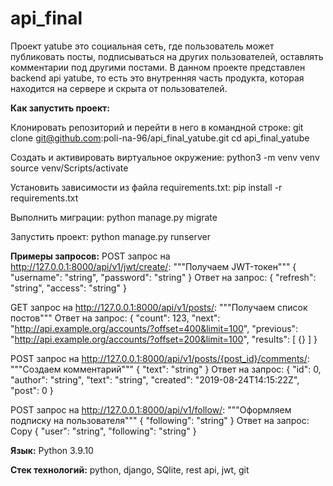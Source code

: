 # api_final

Проект yatube это социальная сеть, где пользователь может публиковать посты, подписываться на других пользователей, оставлять комментарии под другими постами. 
В данном проекте представлен backend api yatube, то есть это внутренняя часть продукта, которая находится на сервере и скрыта от пользователей. 

**Как запустить проект:**

Клонировать репозиторий и перейти в него в командной строке: 
git clone git@github.com:poli-na-96/api_final_yatube.git
cd api_final_yatube

Cоздать и активировать виртуальное окружение: 
python3 -m venv venv
source venv/Scripts/activate

Установить зависимости из файла requirements.txt:
pip install -r requirements.txt

Выполнить миграции:
python manage.py migrate

Запустить проект:
python manage.py runserver

**Примеры запросов:**
POST запрос на http://127.0.0.1:8000/api/v1/jwt/create/:
"""Получаем JWT-токен"""
{
"username": "string",
"password": "string"
}
Ответ на запрос:
{
"refresh": "string",
"access": "string"
}

GET запрос на http://127.0.0.1:8000/api/v1/posts/: 
    """Получаем список постов"""
Ответ на запрос:
{
"count": 123,
"next": "http://api.example.org/accounts/?offset=400&limit=100",
"previous": "http://api.example.org/accounts/?offset=200&limit=100",
"results": [
{}
]
}

POST запрос на http://127.0.0.1:8000/api/v1/posts/{post_id}/comments/:
    """Создаем комментарий"""
{
"text": "string"
}
Ответ на запрос:
{
"id": 0,
"author": "string",
"text": "string",
"created": "2019-08-24T14:15:22Z",
"post": 0
}

POST запрос на http://127.0.0.1:8000/api/v1/follow/:
    """Оформляем подписку на пользователя"""
{
"following": "string"
}
Ответ на запрос:
Copy
{
"user": "string",
"following": "string"
}

**Язык:** Python 3.9.10

**Стек технологий:** python, django, SQlite, rest api, jwt, git
